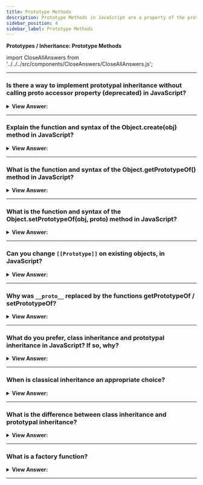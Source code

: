 ```yaml
---
title: Prototype Methods
description: Prototype Methods in JavaScript are a property of the prototype object. It is used to store the function's properties and methods.
sidebar_position: 4
sidebar_label: Prototype Methods
---
```


**Prototypes / Inheritance: Prototype Methods**

import CloseAllAnswers from '../../../src/components/CloseAnswers/CloseAllAnswers.js';

<CloseAllAnswers />

---

### Is there a way to implement prototypal inheritance without calling proto accessor property (deprecated) in JavaScript?

<details>
  <summary><strong>View Answer:</strong></summary>
  <div>
  <div><strong>Interview Response:</strong> Since, the proto property is deprecated based the JavaScript specification. There are three modern methods that can be used in prototypal inheritance including Object.create(obj), Object.getPrototypeOf(obj), and Object.setPrototypeOf(obj, proto).<br /><br /> The Object.create(obj) method is used to create an empty object with given proto as prototype and optional property descriptors. The Object.getPrototypeOf(obj) that returns the prototype of an object, and Object. Object.setPrototypeOf(obj, proto) which sets the prototype of obj to proto.
</div><br />
  <div><strong className="codeExample">Code Example:</strong><br /><br />

  <div></div>

```js
let animal = {
  eats: true,
};

// create a new object with animal as a prototype
let rabbit = Object.create(animal);

console.log(rabbit.eats); // true

console.log(Object.getPrototypeOf(rabbit) === animal); // true

Object.setPrototypeOf(rabbit, {}); // change the prototype of rabbit to {}

console.log(Object.getPrototypeOf(rabbit) === animal); // false
```

  </div>
  </div>
</details>

---

### Explain the function and syntax of the Object.create(obj) method in JavaScript?

<details>
  <summary><strong>View Answer:</strong></summary>
  <div>
  <div><strong>Interview Response:</strong> The Object.create() method creates a empty object, using an existing object as the prototype of the newly created object. It has two parameters, including the proto and the descriptors. The proto parameter is the object which should be the prototype of the newly created object. The descriptors get defined as an object whose enumerable properties specify property descriptors that get added to the newly created object.</div><br />
  <div><strong>Technical Response:</strong> The "Object.create()" function generates a new object by utilizing an existing object as the prototype. It contains two parameters: the prototype and the descriptors (propertiesObject in the specification). The proto parameter specifies the object that will serve as the prototype for the newly formed object. The descriptors (propertiesObject) are defined as an object whose enumerable own properties (those defined upon itself and not enumerable properties along its prototype chain) specify property descriptors to be added to the newly created object, along with the corresponding property names, if specified and not undefined. These are the properties defined by the second parameter to Object.defineProperties(). Descriptors function similarly to property flags.
  </div><br />
  <div><strong className="codeExample">Code Example:</strong><br /><br />

<strong>Syntax: </strong> Object.create(proto, [descriptors]);<br /><br />

  <div></div>

```js
let animal = {
  eats: true,
};

let rabbit = Object.create(animal, {
  jumps: {
    value: true,
  },
});

alert(rabbit.jumps); // true
```

  </div>
  </div>
</details>

---

### What is the function and syntax of the Object.getPrototypeOf() method in JavaScript?

<details>
  <summary><strong>View Answer:</strong></summary>
  <div>
  <div><strong>Interview Response:</strong> The Object.getPrototypeOf(obj) method returns the prototype of the specified object. If there are no inherited properties, null gets returned.
</div><br />
  <div><strong className="codeExample">Code Example:</strong><br /><br />

<strong>Syntax: </strong> Object.getPrototypeOf(obj);<br /><br />

  <div></div>

```js
const prototype1 = {};
const object1 = Object.create(prototype1);

console.log(Object.getPrototypeOf(object1) === prototype1);
// expected output: true
```

  </div>
  </div>
</details>

---

### What is the function and syntax of the Object.setPrototypeOf(obj, proto) method in JavaScript?

<details>
  <summary><strong>View Answer:</strong></summary>
  <div>
  <div><strong>Interview Response:</strong> The Object.setPrototypeOf() method sets the prototype of a specified object to another object or null.
</div><br />

<strong>Syntax: </strong> Object.setPrototypeOf(obj, proto);<br /><br />

:::warning
According to the MDN, its advised to use Object.create(obj) instead of this method.
:::

  </div>
</details>

---

### Can you change `[[Prototype]]` on existing objects, in JavaScript?

<details>
  <summary><strong>View Answer:</strong></summary>
  <div>
  <div><strong>Interview Response:</strong> Yes, however it is seen as a horrible idea. We have the ability to get/set [[Prototype]] at any moment. However, it is normally only set once at the time of object creation, and the object is not modified after that.</div><br />
  <div><strong>Technical Response:</strong> Technically, yes, but it is thought to be a horrible idea. We have the ability to get/set [[Prototype]] at any moment. However, it is normally only set once at the moment of object creation and is not changed again. Using Object to make "on-the-fly" changes to a prototype.  setPrototypeOf or obj. __proto__  = is a sluggish operation because it violates internal object property access optimizations. So, unless you know what you're doing or performance isn't important to you, we should avoid it.
  </div><br />

:::warning
According to the MDN, changing the prototype after creation is a slow operation and can affect performance.
:::

  </div>
</details>

---

### Why was `__proto__` replaced by the functions getPrototypeOf / setPrototypeOf?

<details>
  <summary><strong>View Answer:</strong></summary>
  <div>
  <div><strong>Interview Response:</strong> According to the MDN, the creators replaced it with getPrototypeOf and setPrototypeOf, because of the performance issues related to its use.
</div><br />

:::note
If you care about performance, you should avoid setting the [[Prototype]] of an object. Instead, create a new object with the desired [[Prototype]] using Object.create().
:::

  </div>
</details>

---

### What do you prefer, class inheritance and prototypal inheritance in JavaScript? If so, why?

<details>
  <summary><strong>View Answer:</strong></summary>
  <div>
  <div><strong>Interview Response:</strong> Instances inherit from classes when we use class inheritance, and Hierarchical class taxonomies get created due to this. In contrast, instances inherit from other objects through prototypal inheritance, and they get formed from several objects. Because it is more straightforward and more versatile, I favor prototypal inheritance.
</div>
  </div>
</details>

---

### When is classical inheritance an appropriate choice?

<details>
  <summary><strong>View Answer:</strong></summary>
  <div>
  <div><strong>Interview Response:</strong> The answer is never or rarely. Indeed, never more than one level. Multi-level class hierarchies are an anti-pattern, and it can lead to problems like method collision, which is not good.
</div><br />

:::note
I've been posing this issue for years, and the only responses I've ever received fall into one of three prevalent assumptions. The challenge typically gets received with silence.
:::

  </div>
</details>

---

### What is the difference between class inheritance and prototypal inheritance?

<details>
  <summary><strong>View Answer:</strong></summary>
  <div>
  <div><strong>Interview Response:</strong> Classes inherit from classes created in sub-classes using a hierarchical class taxonomy. Prototypal inheritance equates to a prototype functioning as an object instance, and objects inherit directly from each other. The difference is that class taxonomy is not a derivative of prototypal inheritance.</div><br />
  <div><strong>Technical Response:</strong><br /><br /> <strong>Class Inheritance:</strong> Instances inherit from classes (similar to a blueprint or a class description) and form sub-class relationships: hierarchical class taxonomies. We can use JavaScript to create instances using constructor functions that use the 'new' keyword. The ES6 'class' keyword may or may not be used for class inheritance.<br /><br /> <strong>Prototypal Inheritance:</strong> In JavaScript, Instances directly inherit from other objects. Instances often get created using factory methods or the 'Object.create()' method. Instances may be built up from various entities, allowing for simple selective inheritance.
  </div>
  </div>
</details>

---

### What is a factory function?

<details>
  <summary><strong>View Answer:</strong></summary>
  <div>
  <div><strong>Interview Response:</strong> Factory functions are similar to constructor functions/class functions, but instead of requiring new to create an object, factory functions simply create an object and return it. They are often used to create objects that are not classes. Factory functions also do not require the use of the 'this' keyword for inner values. A factory function is different from a regular function in that it always returns an object, with any method, value, etc. contained within it.
</div><br />
  <div><strong className="codeExample">Code Example:</strong><br /><br />

  <div></div>

```js
// Function creating new objects
// without use of 'new' keyword
function createCat(name) {
  return {
    name: name,
    talk: function () {
      console.log('My name is ' + name + ', the cat in the hat.');
    },
  };
}

//Create a cat with name Fuzzy
const cat1 = createCat('Fuzzy');

cat1.talk();

// Create a cat with name Fuzzy 2.O Upgraded
const cat2 = createCat('Fuzzy 2.O Upgraded');

cat2.talk();
```

  </div>
  </div>
</details>

---
